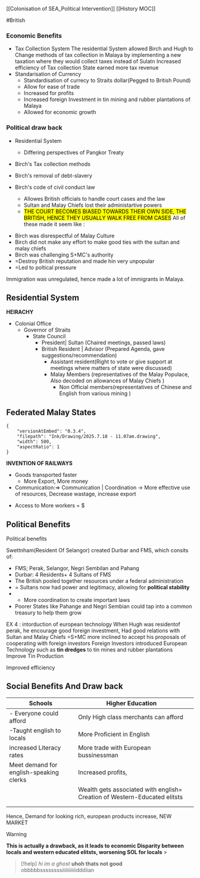 [[Colonisation of SEA_Political Intervention]]
[[History MOC]]


#British 
### Economic Benefits

-  Tax Collection System
	The residential System allowed Birch and Hugh to Change methods of tax collection in Malaya by implementing a new taxation where they would collect taxes instead of Sulatn
	Increased efficiency of Tax collection
	State earned more tax revenue
- Standarisation of Currency
	- Standardisation of currecy to Straits dollar(Pegged to British Pound)
	- Allow for ease of trade
	- Increased for profits
	- Increased foreign Investment in tin mining and rubber plantations of Malaya
	- Allowed for economic growth


### Political draw back
* Residential System
	- Differing perspectives of Pangkor Treaty

* Birch's Tax collection methods
* Birch's removal of debt-slavery
* Birch's code of civil conduct law
	* Allowes British officials to handle court cases and the law 
	* Sultan and Malay Chiefs lost their administartive powers
	* <mark class="hltr-blue">THE COURT BECOMES BIASED TOWARDS THEIR OWN SIDE, THE BRITISH, HENCE THEY USUALLY WALK FREE FROM CASES</mark>
All of these made it seem like :
- Birch was disrespectful of Malay Culture
- Birch did not make any effort to make good ties with the sultan and malay chiefs
- Birch was challenging S+MC's authority
- =Destroy British reputation and made hin very unpopular
- =Led to poltical pressure


Immigration was unregulated, hence made a lot of immigrants in Malaya.



## Residential System

**HEIRACHY**
- Colonial Office
	- Governor of Straits
		- State Council
			- President| Sultan (Chaired meetings, passed laws)
			- British Resident | Advisor (Prepared Agenda, gave suggestions/recommendation)
				* Assistant resident(Right to vote or give support at meetings where matters of state were discussed)
				- Malay Members (representatives of the Malay Populace, Also decoded on allowances of Malay Chiefs )
					- Non Official members(representatives of Chinese and English from various mining )
					

## Federated Malay States



```handdrawn-ink
{
	"versionAtEmbed": "0.3.4",
	"filepath": "Ink/Drawing/2025.7.18 - 11.07am.drawing",
	"width": 500,
	"aspectRatio": 1
}
```


**INVENTION OF RAILWAYS**
- Goods transported faster
	- More Export, More money
- Communication:=> Communication | Coordination -> More effective use of resources, Decrease wastage, increase export
* Access to More workers = $

## Political Benefits


Political benefits

Swettnham(Resident Of Selangor) created Durbar and FMS, which consits of:
- FMS; Perak, Selangor, Negri Sembilan and Pahang
- Durbar: 4 Residents+ 4 Sultans of FMS
- The British pooled together resources under a federal administration
- = Sultans now had power and legitimacy, allowing for **political stability**
- + More coordination to create important laws
- Poorer States like Pahange and Negri Sembian could tap into a common treasury to help them grow





EX 4 : intorduction of european technology
When Hugh was residentof perak, he encourage good foreign investment,
Had good relations with Sultan and Malay Chiefs
  =S+MC more inclined to accept his proposals of cooperating with foreign investors
Foreign Investors introduced European Technology such as **tin dredges** to tin mines and rubber plantations
Improve Tin Production

Improved efficiency




## Social Benefits And Draw back

| Schools                                 | Higher Education                                                          |     |
| --------------------------------------- | ------------------------------------------------------------------------- | --- |
| -  Everyone could afford                | Only High class merchants can afford                                      |     |
| -Taught english to locals               | More Proficient in English                                                |     |
| increased Literacy rates                | More trade with European bussinessman                                     |     |
| Meet demand for english-speaking clerks | Increased profits,                                                        |     |
|                                         | Wealth gets associated with english= Creation of Western-Educated elitsts |     |
|                                         |                                                                           |     |
|                                         |                                                                           |     |
Hence, Demand for looking rich, european products increase, NEW MARKET

> [!Warning]
**This is actually a drawback, as it leads to economic Disparity between locals and western educated elitsts, worsening SOL for locals** >		




> [!help]
_hi im a ghost_
**uhoh thats not good**
obbbbbssssssssiiiiiiiiiiidddiian

